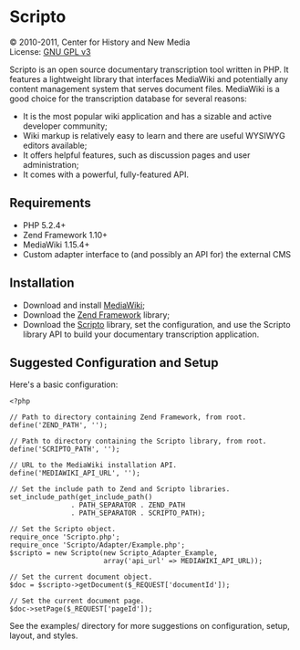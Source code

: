 Scripto
=============

&copy; 2010-2011, Center for History and New Media  
License: [GNU GPL v3](http://www.gnu.org/licenses/gpl-3.0.txt)

Scripto is an open source documentary transcription tool written in PHP. It 
features a lightweight library that interfaces MediaWiki and potentially any 
content management system that serves document files. MediaWiki is a good 
choice for the transcription database for several reasons:

* It is the most popular wiki application and has a sizable and active developer 
  community;
* Wiki markup is relatively easy to learn and there are useful WYSIWYG editors 
  available;
* It offers helpful features, such as discussion pages and user administration;
* It comes with a powerful, fully-featured API.

Requirements
-------------

* PHP 5.2.4+
* Zend Framework 1.10+
* MediaWiki 1.15.4+
* Custom adapter interface to (and possibly an API for) the external CMS

Installation
-------------

* Download and install [MediaWiki](http://www.mediawiki.org/wiki/MediaWiki);
* Download the [Zend Framework](http://framework.zend.com/) library;
* Download the [Scripto](https://github.com/chnm/Scripto) library, set the 
  configuration, and use the Scripto library API to build your documentary 
  transcription application.

Suggested Configuration and Setup
-------------

Here's a basic configuration:

    <?php
    
    // Path to directory containing Zend Framework, from root.
    define('ZEND_PATH', '');

    // Path to directory containing the Scripto library, from root.
    define('SCRIPTO_PATH', '');

    // URL to the MediaWiki installation API.
    define('MEDIAWIKI_API_URL', '');

    // Set the include path to Zend and Scripto libraries.
    set_include_path(get_include_path() 
                   . PATH_SEPARATOR . ZEND_PATH 
                   . PATH_SEPARATOR . SCRIPTO_PATH);
    
    // Set the Scripto object.
    require_once 'Scripto.php';
    require_once 'Scripto/Adapter/Example.php';
    $scripto = new Scripto(new Scripto_Adapter_Example, 
                           array('api_url' => MEDIAWIKI_API_URL));
    
    // Set the current document object.
    $doc = $scripto->getDocument($_REQUEST['documentId']);
    
    // Set the current document page.
    $doc->setPage($_REQUEST['pageId']);

See the examples/ directory for more suggestions on configuration, setup, 
layout, and styles.
